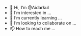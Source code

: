 - 👋 Hi, I’m @Aidarkul
- 👀 I’m interested in ...
- 🌱 I’m currently learning ...
- 💞️ I’m looking to collaborate on ...
- 📫 How to reach me ...

<!---
Aidarkul/Aidarkul is a ✨ special ✨ repository because its `README.md` (this file) appears on your GitHub profile.
You can click the Preview link to take a look at your changes.
--->
